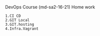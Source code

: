 DevOps Course (md-sa2-16-21)
Home work

    1.CI CD
    2.GIT Local
    3.GIT.hosting
    4.Infra.Vagrant
